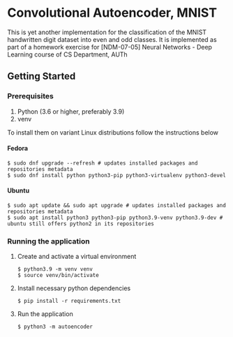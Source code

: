 # Convolutional Autoencoder, MNIST
This is yet another implementation for the classification of the MNIST handwritten digit dataset into even and odd classes.
It is implemented as part of a homework exercise for [NDM-07-05] Neural Networks - Deep Learning course
of CS Department, AUTh


## Getting Started

### Prerequisites
1. Python (3.6 or higher, preferably 3.9)
2. venv

To install them on variant Linux distributions follow the instructions below

#### Fedora
```shell
$ sudo dnf upgrade --refresh # updates installed packages and repositories metadata
$ sudo dnf install python python3-pip python3-virtualenv python3-devel
```

#### Ubuntu 
```shell
$ sudo apt update && sudo apt upgrade # updates installed packages and repositories metadata
$ sudo apt install python3 python3-pip python3.9-venv python3.9-dev # ubuntu still offers python2 in its repositories
```

### Running the application
1. Create and activate a virtual environment 
    ```shell
    $ python3.9 -m venv venv
    $ source venv/bin/activate
    ```
2. Install necessary python dependencies 
   ```shell
   $ pip install -r requirements.txt
    ```
3. Run the application 
    ```shell
   $ python3 -m autoencoder
    ```
